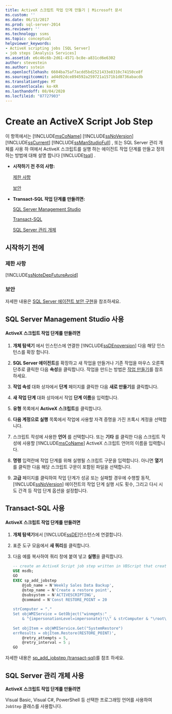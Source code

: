 ```yaml
---
title: ActiveX 스크립트 작업 단계 만들기 | Microsoft 문서
ms.custom: ''
ms.date: 06/13/2017
ms.prod: sql-server-2014
ms.reviewer: ''
ms.technology: ssms
ms.topic: conceptual
helpviewer_keywords:
- ActiveX scripting jobs [SQL Server]
- job steps [Analysis Services]
ms.assetid: e6c46c6b-2d61-4571-bc8e-a831cd6e6302
author: stevestein
ms.author: sstein
ms.openlocfilehash: 6604ba75af7acdd5bd2521433e8310c74150ce8f
ms.sourcegitcommit: ad4d92dce894592a259721a1571b1d8736abacdb
ms.translationtype: MT
ms.contentlocale: ko-KR
ms.lasthandoff: 08/04/2020
ms.locfileid: "87727903"
---
```

# <a name="create-an-activex-script-job-step"></a>Create an ActiveX Script Job Step
  이 항목에서는 [!INCLUDE[msCoName](../../includes/msconame-md.md)] [!INCLUDE[ssNoVersion](../../includes/ssnoversion-md.md)] [!INCLUDE[ssCurrent](../../includes/sscurrent-md.md)] [!INCLUDE[ssManStudioFull](../../includes/ssmanstudiofull-md.md)] , 또는 SQL Server 관리 개체를 사용 하 여에서 ActiveX 스크립트를 실행 하는 에이전트 작업 단계를 만들고 정의 하는 방법에 대해 설명 합니다 [!INCLUDE[tsql](../../includes/tsql-md.md)] .  
  
-   **시작하기 전 주의 사항:**  
  
     [제한 사항](#Restrictions)  
  
     [보안](#Security)  
  
-   **Transact-SQL 작업 단계를 만들려면:**  
  
     [SQL Server Management Studio](#SSMS)  
  
     [Transact-SQL](#TSQL)  
  
     [SQL Server 관리 개체](#SMO)  
  
## <a name="before-you-begin"></a>시작하기 전에  
  
###  <a name="limitations-and-restrictions"></a><a name="Restrictions"></a> 제한 사항  
 [!INCLUDE[ssNoteDepFutureAvoid](../../includes/ssnotedepfutureavoid-md.md)]  
  
###  <a name="security"></a><a name="Security"></a> 보안  
 자세한 내용은 [SQL Server 에이전트 보안 구현](implement-sql-server-agent-security.md)을 참조하세요.  
  
##  <a name="using-sql-server-management-studio"></a><a name="SSMS"></a> SQL Server Management Studio 사용  
  
#### <a name="to-create-an-activex-script-job-step"></a>ActiveX 스크립트 작업 단계를 만들려면  
  
1.  **개체 탐색기** 에서 인스턴스에 연결한 [!INCLUDE[ssDEnoversion](../../includes/ssdenoversion-md.md)] 다음 해당 인스턴스를 확장 합니다.  
  
2.  **SQL Server 에이전트**를 확장하고 새 작업을 만들거나 기존 작업을 마우스 오른쪽 단추로 클릭한 다음 **속성**을 클릭합니다. 작업을 만드는 방법은 [작업 만들기](create-jobs.md)를 참조하세요.  
  
3.  **작업 속성** 대화 상자에서 **단계** 페이지를 클릭한 다음 **새로 만들기**를 클릭합니다.  
  
4.  **새 작업 단계** 대화 상자에서 작업 **단계 이름**을 입력합니다.  
  
5.  **유형** 목록에서 **ActiveX 스크립트**를 클릭합니다.  
  
6.  **다음 계정으로 실행** 목록에서 작업에 사용할 자격 증명을 가진 프록시 계정을 선택합니다.  
  
7.  스크립트 작성에 사용한 **언어** 를 선택합니다. 또는 **기타** 를 클릭한 다음 스크립트 작성에 사용할 [!INCLUDE[msCoName](../../includes/msconame-md.md)] ActiveX 스크립트 언어의 이름을 입력합니다.  
  
8.  **명령** 입력란에 작업 단계를 위해 실행될 스크립트 구문을 입력합니다. 아니면 **열기** 를 클릭한 다음 해당 스크립트 구문이 포함된 파일을 선택합니다.  
  
9. **고급** 페이지를 클릭하여 작업 단계가 성공 또는 실패할 경우에 수행할 동작, [!INCLUDE[ssNoVersion](../../includes/ssnoversion-md.md)] 에이전트의 작업 단계 실행 시도 횟수, 그리고 다시 시도 간격 등 작업 단계 옵션을 설정합니다.  
  
##  <a name="using-transact-sql"></a><a name="TSQL"></a> Transact-SQL 사용  
  
#### <a name="to-create-an-activex-script-job-step"></a>ActiveX 스크립트 작업 단계를 만들려면  
  
1.  **개체 탐색기**에서 [!INCLUDE[ssDE](../../includes/ssde-md.md)]인스턴스에 연결합니다.  
  
2.  표준 도구 모음에서 **새 쿼리**를 클릭합니다.  
  
3.  다음 예를 복사하여 쿼리 창에 붙여 넣고 **실행**을 클릭합니다.  
  
    ```sql
    -- create an ActiveX Script job step written in VBScript that creates a restore point  
    USE msdb;  
    GO  
    EXEC sp_add_jobstep  
        @job_name = N'Weekly Sales Data Backup',  
        @step_name = N'Create a restore point',  
        @subsystem = N'ACTIVESCRIPTING',  
        @command = N'Const RESTORE_POINT = 20  
  
    strComputer = "."  
    Set objWMIService = GetObject("winmgmts:" _  
        & "{impersonationLevel=impersonate}!\\" & strComputer & "\root\default")  
  
    Set objItem = objWMIService.Get("SystemRestore")  
    errResults = objItem.Restore(RESTORE_POINT)',   
        @retry_attempts = 5,  
        @retry_interval = 5 ;  
    GO  
    ```  
  
 자세한 내용은 [sp_add_jobstep &#40;transact-sql&#41;](/sql/relational-databases/system-stored-procedures/sp-add-jobstep-transact-sql)를 참조 하세요.  
  
##  <a name="using-sql-server-management-objects"></a><a name="SMO"></a>SQL Server 관리 개체 사용  
 **ActiveX 스크립트 작업 단계를 만들려면**  
  
 Visual Basic, Visual C#, PowerShell 등 선택한 프로그래밍 언어를 사용하여 `JobStep` 클래스를 사용합니다.  
